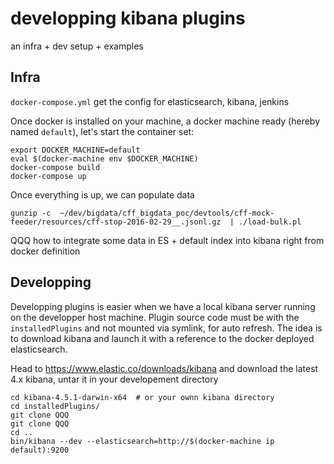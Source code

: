 # developping kibana plugins

an infra + dev setup + examples

## Infra

`docker-compose.yml` get the config for elasticsearch, kibana, jenkins 

Once docker is installed on your machine, a docker machine ready (hereby named `default`), let's start the container set:

    export DOCKER_MACHINE=default
	eval $(docker-machine env $DOCKER_MACHINE)
	docker-compose build
	docker-compose up
	
Once everything is up, we can populate data

    gunzip -c  ~/dev/bigdata/cff_bigdata_poc/devtools/cff-mock-feeder/resources/cff-stop-2016-02-29__.jsonl.gz  | ./load-bulk.pl
	
QQQ how to integrate some data in ES + default index into kibana right from docker definition

## Developping

Developping plugins is easier when we have a local kibana server running on the developper host machine. Plugin source code must be with the `installedPlugins` and not mounted via symlink, for auto refresh.
The idea is to download kibana and launch it with a reference to the docker deployed elasticsearch.

Head to https://www.elastic.co/downloads/kibana and download the latest 4.x kibana, untar it in your developement directory

    cd kibana-4.5.1-darwin-x64  # or your ownn kibana directory
	cd installedPlugins/
	git clone QQQ
	git clone QQQ
	cd ..
	bin/kibana --dev --elasticsearch=http://$(docker-machine ip default):9200